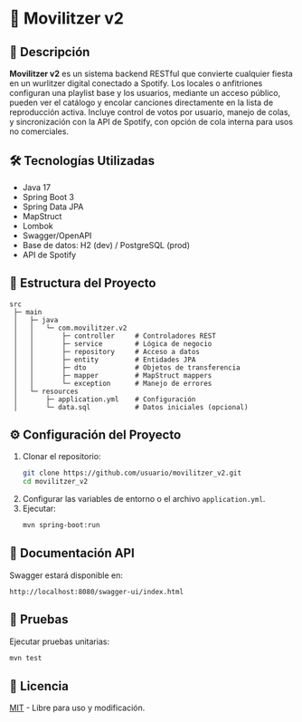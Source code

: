 # 🚀 Movilitzer v2

## 📌 Descripción
**Movilitzer v2** es un sistema backend RESTful que convierte cualquier fiesta en un wurlitzer digital conectado a Spotify. 
Los locales o anfitriones configuran una playlist base y los usuarios, mediante un acceso público, pueden ver el catálogo y encolar canciones directamente en la lista de reproducción activa. 
Incluye control de votos por usuario, manejo de colas, y sincronización con la API de Spotify, con opción de cola interna para usos no comerciales.

## 🛠️ Tecnologías Utilizadas
- Java 17
- Spring Boot 3
- Spring Data JPA
- MapStruct
- Lombok
- Swagger/OpenAPI
- Base de datos: H2 (dev) / PostgreSQL (prod)
- API de Spotify

## 📂 Estructura del Proyecto
```
src
 ├─ main
 │   ├─ java
 │   │   └─ com.movilitzer.v2
 │   │       ├─ controller     # Controladores REST
 │   │       ├─ service        # Lógica de negocio
 │   │       ├─ repository     # Acceso a datos
 │   │       ├─ entity         # Entidades JPA
 │   │       ├─ dto            # Objetos de transferencia
 │   │       ├─ mapper         # MapStruct mappers
 │   │       └─ exception      # Manejo de errores
 │   └─ resources
 │       ├─ application.yml    # Configuración
 │       └─ data.sql           # Datos iniciales (opcional)
```

## ⚙️ Configuración del Proyecto
1. Clonar el repositorio:
   ```bash
   git clone https://github.com/usuario/movilitzer_v2.git
   cd movilitzer_v2
   ```
2. Configurar las variables de entorno o el archivo `application.yml`.
3. Ejecutar:
   ```bash
   mvn spring-boot:run
   ```

## 📖 Documentación API
Swagger estará disponible en:
```
http://localhost:8080/swagger-ui/index.html
```

## 🧪 Pruebas
Ejecutar pruebas unitarias:
```bash
mvn test
```

## 📜 Licencia
[MIT](LICENSE) - Libre para uso y modificación.
